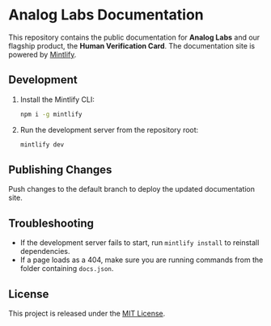 # Analog Labs Documentation

This repository contains the public documentation for **Analog Labs** and our flagship product, the **Human Verification Card**. The documentation site is powered by [Mintlify](https://www.mintlify.com/).

## Development

1. Install the Mintlify CLI:
   ```bash
   npm i -g mintlify
   ```
2. Run the development server from the repository root:
   ```bash
   mintlify dev
   ```

## Publishing Changes

Push changes to the default branch to deploy the updated documentation site.

## Troubleshooting

 - If the development server fails to start, run `mintlify install` to reinstall dependencies.
 - If a page loads as a 404, make sure you are running commands from the folder containing `docs.json`.

## License

This project is released under the [MIT License](./LICENSE).
